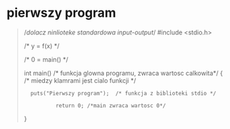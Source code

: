 pierwszy program
================ 




> /*dolacz ninlioteke standardowa input-output*/
> #include <stdio.h>
>
>
> /* y = f(x) */
>
> /*  0 = main()  */
>
> int main()  /*    funkcja glowna programu, zwraca wartosc calkowita*/ 
> { /* miedzy klamrami jest cialo funkcji */
>
>
>		puts("Pierwszy program");  /* funkcja z biblioteki stdio */
>
>               return 0; /*main zwraca wartosc 0*/
>
>
> }
>




